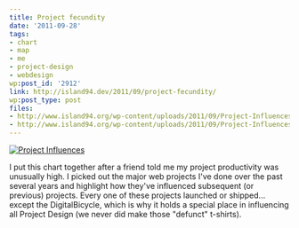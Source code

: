 ```yaml
---
title: Project fecundity
date: '2011-09-28'
tags:
- chart
- map
- me
- project-design
- webdesign
wp:post_id: '2912'
link: http://island94.dev/2011/09/project-fecundity/
wp:post_type: post
files:
- http://www.island94.org/wp-content/uploads/2011/09/Project-Influences.pdf
- http://www.island94.org/wp-content/uploads/2011/09/Project-Influences.png
---
```


[ ![](http://www.island94.org/wp-content/uploads/2011/09/Project-Influences.png "Project Influences") ](http://www.island94.org/wp-content/uploads/2011/09/Project-Influences.pdf)

I put this chart together after a friend told me my project productivity was unusually high. I picked out the major web projects I've done over the past several years and highlight how they've influenced subsequent (or previous) projects. Every one of these projects launched or shipped... except the DigitalBicycle, which is why it holds a special place in influencing all Project Design (we never did make those "defunct" t-shirts).